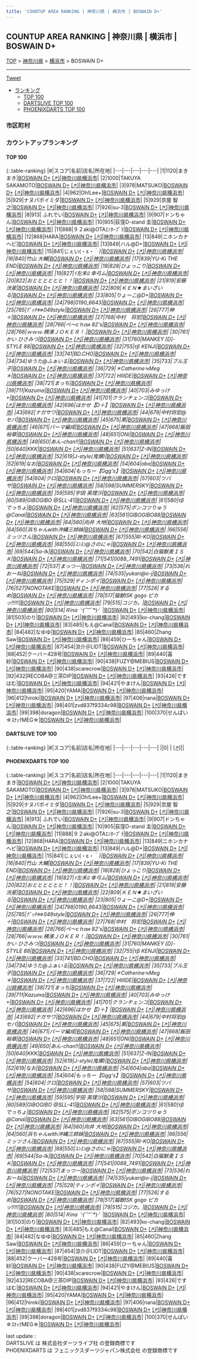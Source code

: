 ```yaml
---
title: 'COUNTUP AREA RANKING | 神奈川県 | 横浜市 | BOSWAIN D+'
---
```

## COUNTUP AREA RANKING | 神奈川県 | 横浜市 | BOSWAIN D+

[TOP](/darts/rank/) > [神奈川県](/darts/rank/神奈川県/) > [横浜市](/darts/rank/神奈川県/横浜市/) > BOSWAIN D+

___

<a href="https://twitter.com/share?ref_src=twsrc%5Etfw" data-text="COUNTUP AREA RANKING | 神奈川県横浜市BOSWAIN D+" class="twitter-share-button" data-hashtags="DARTSLIVE,PHOENIXDARTS,darts,ダーツ" data-show-count="false">Tweet</a>

* [ランキング](#カウントアップランキング)
    * [TOP 100](#top-100)
    * [DARTSLIVE TOP 100](#dartslive-top-100)
    * [PHOENIXDARTS TOP 100](#phoenixdarts-top-100)

### 市区町村

<ul>

</ul>

### カウントアップランキング

#### TOP 100



{:.table-ranking}
|#|スコア|名前|店名|所在地|
|---|---|---|---|---|
|1|1120|<span class="rank-name-pd">まきまき</span>|<a href="/darts/rank/shops/61425.html">BOSWAIN D+</a> <a href="https://vs.phoenixdarts.com/jp/shop/shopDetailInfo/s_61425?s_seq=61425">[↗]</a>|<a href="/darts/rank/神奈川県/横浜市">神奈川県横浜市</a>|
|2|1000|<span class="rank-name-pd">TAKUYA SAKAMOTO</span>|<a href="/darts/rank/shops/61425.html">BOSWAIN D+</a> <a href="https://vs.phoenixdarts.com/jp/shop/shopDetailInfo/s_61425?s_seq=61425">[↗]</a>|<a href="/darts/rank/神奈川県/横浜市">神奈川県横浜市</a>|
|3|978|<span class="rank-name-pd">MATSUKO</span>|<a href="/darts/rank/shops/61425.html">BOSWAIN D+</a> <a href="https://vs.phoenixdarts.com/jp/shop/shopDetailInfo/s_61425?s_seq=61425">[↗]</a>|<a href="/darts/rank/神奈川県/横浜市">神奈川県横浜市</a>|
|4|962|<span class="rank-name-pd">Oh!Lee+</span>|<a href="/darts/rank/shops/61425.html">BOSWAIN D+</a> <a href="https://vs.phoenixdarts.com/jp/shop/shopDetailInfo/s_61425?s_seq=61425">[↗]</a>|<a href="/darts/rank/神奈川県/横浜市">神奈川県横浜市</a>|
|5|929|<span class="rank-name-pd">ナヌパボイミダ</span>|<a href="/darts/rank/shops/61425.html">BOSWAIN D+</a> <a href="https://vs.phoenixdarts.com/jp/shop/shopDetailInfo/s_61425?s_seq=61425">[↗]</a>|<a href="/darts/rank/神奈川県/横浜市">神奈川県横浜市</a>|
|5|929|<span class="rank-name-pd"><span class="pro-icon-pd"></span>京屋  智之</span>|<a href="/darts/rank/shops/61425.html">BOSWAIN D+</a> <a href="https://vs.phoenixdarts.com/jp/shop/shopDetailInfo/s_61425?s_seq=61425">[↗]</a>|<a href="/darts/rank/神奈川県/横浜市">神奈川県横浜市</a>|
|7|926|<span class="rank-name-pd">su-3</span>|<a href="/darts/rank/shops/61425.html">BOSWAIN D+</a> <a href="https://vs.phoenixdarts.com/jp/shop/shopDetailInfo/s_61425?s_seq=61425">[↗]</a>|<a href="/darts/rank/神奈川県/横浜市">神奈川県横浜市</a>|
|8|913|<span class="rank-name-pd"> ふれでい</span>|<a href="/darts/rank/shops/61425.html">BOSWAIN D+</a> <a href="https://vs.phoenixdarts.com/jp/shop/shopDetailInfo/s_61425?s_seq=61425">[↗]</a>|<a href="/darts/rank/神奈川県/横浜市">神奈川県横浜市</a>|
|9|907|<span class="rank-name-pd">ドンちゃん</span>|<a href="/darts/rank/shops/61425.html">BOSWAIN D+</a> <a href="https://vs.phoenixdarts.com/jp/shop/shopDetailInfo/s_61425?s_seq=61425">[↗]</a>|<a href="/darts/rank/神奈川県/横浜市">神奈川県横浜市</a>|
|10|905|<span class="rank-name-pd">荻窪D-stand 圭</span>|<a href="/darts/rank/shops/61425.html">BOSWAIN D+</a> <a href="https://vs.phoenixdarts.com/jp/shop/shopDetailInfo/s_61425?s_seq=61425">[↗]</a>|<a href="/darts/rank/神奈川県/横浜市">神奈川県横浜市</a>|
|11|888|<span class="rank-name-pd">９２aki@OTAｴﾝﾀｰﾌﾟﾗ</span>|<a href="/darts/rank/shops/61425.html">BOSWAIN D+</a> <a href="https://vs.phoenixdarts.com/jp/shop/shopDetailInfo/s_61425?s_seq=61425">[↗]</a>|<a href="/darts/rank/神奈川県/横浜市">神奈川県横浜市</a>|
|12|868|<span class="rank-name-pd">HARA</span>|<a href="/darts/rank/shops/61425.html">BOSWAIN D+</a> <a href="https://vs.phoenixdarts.com/jp/shop/shopDetailInfo/s_61425?s_seq=61425">[↗]</a>|<a href="/darts/rank/神奈川県/横浜市">神奈川県横浜市</a>|
|13|849|<span class="rank-name-pd">ニホンカナヘビ</span>|<a href="/darts/rank/shops/61425.html">BOSWAIN D+</a> <a href="https://vs.phoenixdarts.com/jp/shop/shopDetailInfo/s_61425?s_seq=61425">[↗]</a>|<a href="/darts/rank/神奈川県/横浜市">神奈川県横浜市</a>|
|13|849|<span class="rank-name-pd">ハル@D+</span>|<a href="/darts/rank/shops/61425.html">BOSWAIN D+</a> <a href="https://vs.phoenixdarts.com/jp/shop/shopDetailInfo/s_61425?s_seq=61425">[↗]</a>|<a href="/darts/rank/神奈川県/横浜市">神奈川県横浜市</a>|
|15|841|<span class="rank-name-pd">じぇい(・ε・｀*)</span>|<a href="/darts/rank/shops/61425.html">BOSWAIN D+</a> <a href="https://vs.phoenixdarts.com/jp/shop/shopDetailInfo/s_61425?s_seq=61425">[↗]</a>|<a href="/darts/rank/神奈川県/横浜市">神奈川県横浜市</a>|
|16|840|<span class="rank-name-pd">竹山  大輔</span>|<a href="/darts/rank/shops/61425.html">BOSWAIN D+</a> <a href="https://vs.phoenixdarts.com/jp/shop/shopDetailInfo/s_61425?s_seq=61425">[↗]</a>|<a href="/darts/rank/神奈川県/横浜市">神奈川県横浜市</a>|
|17|839|<span class="rank-name-pd">YU-Ki THE END</span>|<a href="/darts/rank/shops/61425.html">BOSWAIN D+</a> <a href="https://vs.phoenixdarts.com/jp/shop/shopDetailInfo/s_61425?s_seq=61425">[↗]</a>|<a href="/darts/rank/神奈川県/横浜市">神奈川県横浜市</a>|
|18|828|<span class="rank-name-pd">ひょっこり</span>|<a href="/darts/rank/shops/61425.html">BOSWAIN D+</a> <a href="https://vs.phoenixdarts.com/jp/shop/shopDetailInfo/s_61425?s_seq=61425">[↗]</a>|<a href="/darts/rank/神奈川県/横浜市">神奈川県横浜市</a>|
|19|827|<span class="rank-name-pd">ｲ左禾ﾛ 幸弓ム</span>|<a href="/darts/rank/shops/61425.html">BOSWAIN D+</a> <a href="https://vs.phoenixdarts.com/jp/shop/shopDetailInfo/s_61425?s_seq=61425">[↗]</a>|<a href="/darts/rank/神奈川県/横浜市">神奈川県横浜市</a>|
|20|822|<span class="rank-name-pd">おとととととと！！</span>|<a href="/darts/rank/shops/61425.html">BOSWAIN D+</a> <a href="https://vs.phoenixdarts.com/jp/shop/shopDetailInfo/s_61425?s_seq=61425">[↗]</a>|<a href="/darts/rank/神奈川県/横浜市">神奈川県横浜市</a>|
|21|819|<span class="rank-name-pd">安藤 洸星</span>|<a href="/darts/rank/shops/61425.html">BOSWAIN D+</a> <a href="https://vs.phoenixdarts.com/jp/shop/shopDetailInfo/s_61425?s_seq=61425">[↗]</a>|<a href="/darts/rank/神奈川県/横浜市">神奈川県横浜市</a>|
|22|809|<span class="rank-name-pd">ＫＥＮ★まいざいる</span>|<a href="/darts/rank/shops/61425.html">BOSWAIN D+</a> <a href="https://vs.phoenixdarts.com/jp/shop/shopDetailInfo/s_61425?s_seq=61425">[↗]</a>|<a href="/darts/rank/神奈川県/横浜市">神奈川県横浜市</a>|
|23|805|<span class="rank-name-pd">りょーこ@D+</span>|<a href="/darts/rank/shops/61425.html">BOSWAIN D+</a> <a href="https://vs.phoenixdarts.com/jp/shop/shopDetailInfo/s_61425?s_seq=61425">[↗]</a>|<a href="/darts/rank/神奈川県/横浜市">神奈川県横浜市</a>|
|24|798|<span class="rank-name-pd">0190_6643</span>|<a href="/darts/rank/shops/61425.html">BOSWAIN D+</a> <a href="https://vs.phoenixdarts.com/jp/shop/shopDetailInfo/s_61425?s_seq=61425">[↗]</a>|<a href="/darts/rank/神奈川県/横浜市">神奈川県横浜市</a>|
|25|785|<span class="rank-name-pd">ｸﾞｯﾁ⇔049style</span>|<a href="/darts/rank/shops/61425.html">BOSWAIN D+</a> <a href="https://vs.phoenixdarts.com/jp/shop/shopDetailInfo/s_61425?s_seq=61425">[↗]</a>|<a href="/darts/rank/神奈川県/横浜市">神奈川県横浜市</a>|
|26|777|<span class="rank-name-pd">伸＋</span>|<a href="/darts/rank/shops/61425.html">BOSWAIN D+</a> <a href="https://vs.phoenixdarts.com/jp/shop/shopDetailInfo/s_61425?s_seq=61425">[↗]</a>|<a href="/darts/rank/神奈川県/横浜市">神奈川県横浜市</a>|
|27|768|<span class="rank-name-pd">中村　将宏</span>|<a href="/darts/rank/shops/61425.html">BOSWAIN D+</a> <a href="https://vs.phoenixdarts.com/jp/shop/shopDetailInfo/s_61425?s_seq=61425">[↗]</a>|<a href="/darts/rank/神奈川県/横浜市">神奈川県横浜市</a>|
|28|766|<span class="rank-name-pd">ぺ～сｈαи 82&#x27;s</span>|<a href="/darts/rank/shops/61425.html">BOSWAIN D+</a> <a href="https://vs.phoenixdarts.com/jp/shop/shopDetailInfo/s_61425?s_seq=61425">[↗]</a>|<a href="/darts/rank/神奈川県/横浜市">神奈川県横浜市</a>|
|28|766|<span class="rank-name-pd">ｗｗｗ.横濱ＪＯＫＥＲ！.</span>|<a href="/darts/rank/shops/61425.html">BOSWAIN D+</a> <a href="https://vs.phoenixdarts.com/jp/shop/shopDetailInfo/s_61425?s_seq=61425">[↗]</a>|<a href="/darts/rank/神奈川県/横浜市">神奈川県横浜市</a>|
|30|761|<span class="rank-name-pd">かい ひさみつ</span>|<a href="/darts/rank/shops/61425.html">BOSWAIN D+</a> <a href="https://vs.phoenixdarts.com/jp/shop/shopDetailInfo/s_61425?s_seq=61425">[↗]</a>|<a href="/darts/rank/神奈川県/横浜市">神奈川県横浜市</a>|
|31|760|<span class="rank-name-pd">MANKEY [D]-STYLE 88</span>|<a href="/darts/rank/shops/61425.html">BOSWAIN D+</a> <a href="https://vs.phoenixdarts.com/jp/shop/shopDetailInfo/s_61425?s_seq=61425">[↗]</a>|<a href="/darts/rank/神奈川県/横浜市">神奈川県横浜市</a>|
|32|755|<span class="rank-name-pd">τβ KENJI</span>|<a href="/darts/rank/shops/61425.html">BOSWAIN D+</a> <a href="https://vs.phoenixdarts.com/jp/shop/shopDetailInfo/s_61425?s_seq=61425">[↗]</a>|<a href="/darts/rank/神奈川県/横浜市">神奈川県横浜市</a>|
|33|741|<span class="rank-name-pd">BD.CHO</span>|<a href="/darts/rank/shops/61425.html">BOSWAIN D+</a> <a href="https://vs.phoenixdarts.com/jp/shop/shopDetailInfo/s_61425?s_seq=61425">[↗]</a>|<a href="/darts/rank/神奈川県/横浜市">神奈川県横浜市</a>|
|34|734|<span class="rank-name-pd">ゆうた@ふぁいる</span>|<a href="/darts/rank/shops/61425.html">BOSWAIN D+</a> <a href="https://vs.phoenixdarts.com/jp/shop/shopDetailInfo/s_61425?s_seq=61425">[↗]</a>|<a href="/darts/rank/神奈川県/横浜市">神奈川県横浜市</a>|
|35|733|<span class="rank-name-pd">ブル王子</span>|<a href="/darts/rank/shops/61425.html">BOSWAIN D+</a> <a href="https://vs.phoenixdarts.com/jp/shop/shopDetailInfo/s_61425?s_seq=61425">[↗]</a>|<a href="/darts/rank/神奈川県/横浜市">神奈川県横浜市</a>|
|36|729|<span class="rank-name-pd">＊Catherine≒Meg＊</span>|<a href="/darts/rank/shops/61425.html">BOSWAIN D+</a> <a href="https://vs.phoenixdarts.com/jp/shop/shopDetailInfo/s_61425?s_seq=61425">[↗]</a>|<a href="/darts/rank/神奈川県/横浜市">神奈川県横浜市</a>|
|37|722|<span class="rank-name-pd"> HIIIDE</span>|<a href="/darts/rank/shops/61425.html">BOSWAIN D+</a> <a href="https://vs.phoenixdarts.com/jp/shop/shopDetailInfo/s_61425?s_seq=61425">[↗]</a>|<a href="/darts/rank/神奈川県/横浜市">神奈川県横浜市</a>|
|38|721|<span class="rank-name-pd">まっち</span>|<a href="/darts/rank/shops/61425.html">BOSWAIN D+</a> <a href="https://vs.phoenixdarts.com/jp/shop/shopDetailInfo/s_61425?s_seq=61425">[↗]</a>|<a href="/darts/rank/神奈川県/横浜市">神奈川県横浜市</a>|
|39|711|<span class="rank-name-pd">Kazuma</span>|<a href="/darts/rank/shops/61425.html">BOSWAIN D+</a> <a href="https://vs.phoenixdarts.com/jp/shop/shopDetailInfo/s_61425?s_seq=61425">[↗]</a>|<a href="/darts/rank/神奈川県/横浜市">神奈川県横浜市</a>|
|40|703|<span class="rank-name-pd">みゆっけ+</span>|<a href="/darts/rank/shops/61425.html">BOSWAIN D+</a> <a href="https://vs.phoenixdarts.com/jp/shop/shopDetailInfo/s_61425?s_seq=61425">[↗]</a>|<a href="/darts/rank/神奈川県/横浜市">神奈川県横浜市</a>|
|41|701|<span class="rank-name-pd">クランチェンコ</span>|<a href="/darts/rank/shops/61425.html">BOSWAIN D+</a> <a href="https://vs.phoenixdarts.com/jp/shop/shopDetailInfo/s_61425?s_seq=61425">[↗]</a>|<a href="/darts/rank/神奈川県/横浜市">神奈川県横浜市</a>|
|42|696|<span class="rank-name-pd">はかせ【D＋】</span>|<a href="/darts/rank/shops/61425.html">BOSWAIN D+</a> <a href="https://vs.phoenixdarts.com/jp/shop/shopDetailInfo/s_61425?s_seq=61425">[↗]</a>|<a href="/darts/rank/神奈川県/横浜市">神奈川県横浜市</a>|
|43|692|<span class="rank-name-pd">ナガサワ</span>|<a href="/darts/rank/shops/61425.html">BOSWAIN D+</a> <a href="https://vs.phoenixdarts.com/jp/shop/shopDetailInfo/s_61425?s_seq=61425">[↗]</a>|<a href="/darts/rank/神奈川県/横浜市">神奈川県横浜市</a>|
|44|679|<span class="rank-name-pd">中村将宏@セパ</span>|<a href="/darts/rank/shops/61425.html">BOSWAIN D+</a> <a href="https://vs.phoenixdarts.com/jp/shop/shopDetailInfo/s_61425?s_seq=61425">[↗]</a>|<a href="/darts/rank/神奈川県/横浜市">神奈川県横浜市</a>|
|45|675|<span class="rank-name-pd">黒</span>|<a href="/darts/rank/shops/61425.html">BOSWAIN D+</a> <a href="https://vs.phoenixdarts.com/jp/shop/shopDetailInfo/s_61425?s_seq=61425">[↗]</a>|<a href="/darts/rank/神奈川県/横浜市">神奈川県横浜市</a>|
|46|671|<span class="rank-name-pd">パーマ編成</span>|<a href="/darts/rank/shops/61425.html">BOSWAIN D+</a> <a href="https://vs.phoenixdarts.com/jp/shop/shopDetailInfo/s_61425?s_seq=61425">[↗]</a>|<a href="/darts/rank/神奈川県/横浜市">神奈川県横浜市</a>|
|47|668|<span class="rank-name-pd"><span class="pro-icon-pd"></span>飯田 裕章</span>|<a href="/darts/rank/shops/61425.html">BOSWAIN D+</a> <a href="https://vs.phoenixdarts.com/jp/shop/shopDetailInfo/s_61425?s_seq=61425">[↗]</a>|<a href="/darts/rank/神奈川県/横浜市">神奈川県横浜市</a>|
|48|651|<span class="rank-name-pd">ONI</span>|<a href="/darts/rank/shops/61425.html">BOSWAIN D+</a> <a href="https://vs.phoenixdarts.com/jp/shop/shopDetailInfo/s_61425?s_seq=61425">[↗]</a>|<a href="/darts/rank/神奈川県/横浜市">神奈川県横浜市</a>|
|49|650|<span class="rank-name-pd">あん-chan!!</span>|<a href="/darts/rank/shops/61425.html">BOSWAIN D+</a> <a href="https://vs.phoenixdarts.com/jp/shop/shopDetailInfo/s_61425?s_seq=61425">[↗]</a>|<a href="/darts/rank/神奈川県/横浜市">神奈川県横浜市</a>|
|50|640|<span class="rank-name-pd">KKK</span>|<a href="/darts/rank/shops/61425.html">BOSWAIN D+</a> <a href="https://vs.phoenixdarts.com/jp/shop/shopDetailInfo/s_61425?s_seq=61425">[↗]</a>|<a href="/darts/rank/神奈川県/横浜市">神奈川県横浜市</a>|
|51|637|<span class="rank-name-pd">Z-IN</span>|<a href="/darts/rank/shops/61425.html">BOSWAIN D+</a> <a href="https://vs.phoenixdarts.com/jp/shop/shopDetailInfo/s_61425?s_seq=61425">[↗]</a>|<a href="/darts/rank/神奈川県/横浜市">神奈川県横浜市</a>|
|52|619|<span class="rank-name-pd">J-style(鬼爆)</span>|<a href="/darts/rank/shops/61425.html">BOSWAIN D+</a> <a href="https://vs.phoenixdarts.com/jp/shop/shopDetailInfo/s_61425?s_seq=61425">[↗]</a>|<a href="/darts/rank/神奈川県/横浜市">神奈川県横浜市</a>|
|52|619|<span class="rank-name-pd">なお</span>|<a href="/darts/rank/shops/61425.html">BOSWAIN D+</a> <a href="https://vs.phoenixdarts.com/jp/shop/shopDetailInfo/s_61425?s_seq=61425">[↗]</a>|<a href="/darts/rank/神奈川県/横浜市">神奈川県横浜市</a>|
|54|604|<span class="rank-name-pd">oba</span>|<a href="/darts/rank/shops/61425.html">BOSWAIN D+</a> <a href="https://vs.phoenixdarts.com/jp/shop/shopDetailInfo/s_61425?s_seq=61425">[↗]</a>|<a href="/darts/rank/神奈川県/横浜市">神奈川県横浜市</a>|
|54|604|<span class="rank-name-pd">もっちー【Ggg&#x27;s】</span>|<a href="/darts/rank/shops/61425.html">BOSWAIN D+</a> <a href="https://vs.phoenixdarts.com/jp/shop/shopDetailInfo/s_61425?s_seq=61425">[↗]</a>|<a href="/darts/rank/神奈川県/横浜市">神奈川県横浜市</a>|
|54|604|<span class="rank-name-pd">クロ</span>|<a href="/darts/rank/shops/61425.html">BOSWAIN D+</a> <a href="https://vs.phoenixdarts.com/jp/shop/shopDetailInfo/s_61425?s_seq=61425">[↗]</a>|<a href="/darts/rank/神奈川県/横浜市">神奈川県横浜市</a>|
|57|603|<span class="rank-name-pd">ツバサ</span>|<a href="/darts/rank/shops/61425.html">BOSWAIN D+</a> <a href="https://vs.phoenixdarts.com/jp/shop/shopDetailInfo/s_61425?s_seq=61425">[↗]</a>|<a href="/darts/rank/神奈川県/横浜市">神奈川県横浜市</a>|
|58|598|<span class="rank-name-pd">SUMMERSKY</span>|<a href="/darts/rank/shops/61425.html">BOSWAIN D+</a> <a href="https://vs.phoenixdarts.com/jp/shop/shopDetailInfo/s_61425?s_seq=61425">[↗]</a>|<a href="/darts/rank/神奈川県/横浜市">神奈川県横浜市</a>|
|59|595|<span class="rank-name-pd"><span class="pro-icon-pd"></span>宇田 英理沙</span>|<a href="/darts/rank/shops/61425.html">BOSWAIN D+</a> <a href="https://vs.phoenixdarts.com/jp/shop/shopDetailInfo/s_61425?s_seq=61425">[↗]</a>|<a href="/darts/rank/神奈川県/横浜市">神奈川県横浜市</a>|
|60|589|<span class="rank-name-pd">GIBOGIBO @SLL-41</span>|<a href="/darts/rank/shops/61425.html">BOSWAIN D+</a> <a href="https://vs.phoenixdarts.com/jp/shop/shopDetailInfo/s_61425?s_seq=61425">[↗]</a>|<a href="/darts/rank/神奈川県/横浜市">神奈川県横浜市</a>|
|61|580|<span class="rank-name-pd">τβ  でっちょ</span>|<a href="/darts/rank/shops/61425.html">BOSWAIN D+</a> <a href="https://vs.phoenixdarts.com/jp/shop/shopDetailInfo/s_61425?s_seq=61425">[↗]</a>|<a href="/darts/rank/神奈川県/横浜市">神奈川県横浜市</a>|
|62|575|<span class="rank-name-pd">ポンコツりゅう@Canal</span>|<a href="/darts/rank/shops/61425.html">BOSWAIN D+</a> <a href="https://vs.phoenixdarts.com/jp/shop/shopDetailInfo/s_61425?s_seq=61425">[↗]</a>|<a href="/darts/rank/神奈川県/横浜市">神奈川県横浜市</a>|
|63|561|<span class="rank-name-pd">GIBOGIBO88</span>|<a href="/darts/rank/shops/61425.html">BOSWAIN D+</a> <a href="https://vs.phoenixdarts.com/jp/shop/shopDetailInfo/s_61425?s_seq=61425">[↗]</a>|<a href="/darts/rank/神奈川県/横浜市">神奈川県横浜市</a>|
|64|560|<span class="rank-name-pd">向井 大地</span>|<a href="/darts/rank/shops/61425.html">BOSWAIN D+</a> <a href="https://vs.phoenixdarts.com/jp/shop/shopDetailInfo/s_61425?s_seq=61425">[↗]</a>|<a href="/darts/rank/神奈川県/横浜市">神奈川県横浜市</a>|
|64|560|<span class="rank-name-pd">浜ちゃんwith沖縄三姉妹</span>|<a href="/darts/rank/shops/61425.html">BOSWAIN D+</a> <a href="https://vs.phoenixdarts.com/jp/shop/shopDetailInfo/s_61425?s_seq=61425">[↗]</a>|<a href="/darts/rank/神奈川県/横浜市">神奈川県横浜市</a>|
|66|556|<span class="rank-name-pd">ミッツさん</span>|<a href="/darts/rank/shops/61425.html">BOSWAIN D+</a> <a href="https://vs.phoenixdarts.com/jp/shop/shopDetailInfo/s_61425?s_seq=61425">[↗]</a>|<a href="/darts/rank/神奈川県/横浜市">神奈川県横浜市</a>|
|67|555|<span class="rank-name-pd">RI-KO</span>|<a href="/darts/rank/shops/61425.html">BOSWAIN D+</a> <a href="https://vs.phoenixdarts.com/jp/shop/shopDetailInfo/s_61425?s_seq=61425">[↗]</a>|<a href="/darts/rank/神奈川県/横浜市">神奈川県横浜市</a>|
|68|550|<span class="rank-name-pd">ｽﾝｽﾝ@さのにゃ</span>|<a href="/darts/rank/shops/61425.html">BOSWAIN D+</a> <a href="https://vs.phoenixdarts.com/jp/shop/shopDetailInfo/s_61425?s_seq=61425">[↗]</a>|<a href="/darts/rank/神奈川県/横浜市">神奈川県横浜市</a>|
|69|544|<span class="rank-name-pd">Sa-Ik</span>|<a href="/darts/rank/shops/61425.html">BOSWAIN D+</a> <a href="https://vs.phoenixdarts.com/jp/shop/shopDetailInfo/s_61425?s_seq=61425">[↗]</a>|<a href="/darts/rank/神奈川県/横浜市">神奈川県横浜市</a>|
|70|542|<span class="rank-name-pd">白猫獣麦ＩＳＫ</span>|<a href="/darts/rank/shops/61425.html">BOSWAIN D+</a> <a href="https://vs.phoenixdarts.com/jp/shop/shopDetailInfo/s_61425?s_seq=61425">[↗]</a>|<a href="/darts/rank/神奈川県/横浜市">神奈川県横浜市</a>|
|71|541|<span class="rank-name-pd">0088_7491</span>|<a href="/darts/rank/shops/61425.html">BOSWAIN D+</a> <a href="https://vs.phoenixdarts.com/jp/shop/shopDetailInfo/s_61425?s_seq=61425">[↗]</a>|<a href="/darts/rank/神奈川県/横浜市">神奈川県横浜市</a>|
|72|537|<span class="rank-name-pd">まっつー</span>|<a href="/darts/rank/shops/61425.html">BOSWAIN D+</a> <a href="https://vs.phoenixdarts.com/jp/shop/shopDetailInfo/s_61425?s_seq=61425">[↗]</a>|<a href="/darts/rank/神奈川県/横浜市">神奈川県横浜市</a>|
|73|536|<span class="rank-name-pd">れおーね</span>|<a href="/darts/rank/shops/61425.html">BOSWAIN D+</a> <a href="https://vs.phoenixdarts.com/jp/shop/shopDetailInfo/s_61425?s_seq=61425">[↗]</a>|<a href="/darts/rank/神奈川県/横浜市">神奈川県横浜市</a>|
|74|535|<span class="rank-name-pd">yukari@o-j</span>|<a href="/darts/rank/shops/61425.html">BOSWAIN D+</a> <a href="https://vs.phoenixdarts.com/jp/shop/shopDetailInfo/s_61425?s_seq=61425">[↗]</a>|<a href="/darts/rank/神奈川県/横浜市">神奈川県横浜市</a>|
|75|529|<span class="rank-name-pd">ティンポイ</span>|<a href="/darts/rank/shops/61425.html">BOSWAIN D+</a> <a href="https://vs.phoenixdarts.com/jp/shop/shopDetailInfo/s_61425?s_seq=61425">[↗]</a>|<a href="/darts/rank/神奈川県/横浜市">神奈川県横浜市</a>|
|76|527|<span class="rank-name-pd">NONOTAKE</span>|<a href="/darts/rank/shops/61425.html">BOSWAIN D+</a> <a href="https://vs.phoenixdarts.com/jp/shop/shopDetailInfo/s_61425?s_seq=61425">[↗]</a>|<a href="/darts/rank/神奈川県/横浜市">神奈川県横浜市</a>|
|77|526|<span class="rank-name-pd">するめ</span>|<a href="/darts/rank/shops/61425.html">BOSWAIN D+</a> <a href="https://vs.phoenixdarts.com/jp/shop/shopDetailInfo/s_61425?s_seq=61425">[↗]</a>|<a href="/darts/rank/神奈川県/横浜市">神奈川県横浜市</a>|
|78|517|<span class="rank-name-pd">猫獣ISK gogo ピカッ!!!!!</span>|<a href="/darts/rank/shops/61425.html">BOSWAIN D+</a> <a href="https://vs.phoenixdarts.com/jp/shop/shopDetailInfo/s_61425?s_seq=61425">[↗]</a>|<a href="/darts/rank/神奈川県/横浜市">神奈川県横浜市</a>|
|79|515|<span class="rank-name-pd">コジカ。</span>|<a href="/darts/rank/shops/61425.html">BOSWAIN D+</a> <a href="https://vs.phoenixdarts.com/jp/shop/shopDetailInfo/s_61425?s_seq=61425">[↗]</a>|<a href="/darts/rank/神奈川県/横浜市">神奈川県横浜市</a>|
|80|514|<span class="rank-name-pd">Ｒina╰(*´︶`*)╯</span>|<a href="/darts/rank/shops/61425.html">BOSWAIN D+</a> <a href="https://vs.phoenixdarts.com/jp/shop/shopDetailInfo/s_61425?s_seq=61425">[↗]</a>|<a href="/darts/rank/神奈川県/横浜市">神奈川県横浜市</a>|
|81|503|<span class="rank-name-pd">のり</span>|<a href="/darts/rank/shops/61425.html">BOSWAIN D+</a> <a href="https://vs.phoenixdarts.com/jp/shop/shopDetailInfo/s_61425?s_seq=61425">[↗]</a>|<a href="/darts/rank/神奈川県/横浜市">神奈川県横浜市</a>|
|82|493|<span class="rank-name-pd">ko-chang</span>|<a href="/darts/rank/shops/61425.html">BOSWAIN D+</a> <a href="https://vs.phoenixdarts.com/jp/shop/shopDetailInfo/s_61425?s_seq=61425">[↗]</a>|<a href="/darts/rank/神奈川県/横浜市">神奈川県横浜市</a>|
|83|485|<span class="rank-name-pd">もえ@Canal</span>|<a href="/darts/rank/shops/61425.html">BOSWAIN D+</a> <a href="https://vs.phoenixdarts.com/jp/shop/shopDetailInfo/s_61425?s_seq=61425">[↗]</a>|<a href="/darts/rank/神奈川県/横浜市">神奈川県横浜市</a>|
|84|482|<span class="rank-name-pd">なゆゆ</span>|<a href="/darts/rank/shops/61425.html">BOSWAIN D+</a> <a href="https://vs.phoenixdarts.com/jp/shop/shopDetailInfo/s_61425?s_seq=61425">[↗]</a>|<a href="/darts/rank/神奈川県/横浜市">神奈川県横浜市</a>|
|85|460|<span class="rank-name-pd">Zhang Saw</span>|<a href="/darts/rank/shops/61425.html">BOSWAIN D+</a> <a href="https://vs.phoenixdarts.com/jp/shop/shopDetailInfo/s_61425?s_seq=61425">[↗]</a>|<a href="/darts/rank/神奈川県/横浜市">神奈川県横浜市</a>|
|86|459|<span class="rank-name-pd">ひーちゃん</span>|<a href="/darts/rank/shops/61425.html">BOSWAIN D+</a> <a href="https://vs.phoenixdarts.com/jp/shop/shopDetailInfo/s_61425?s_seq=61425">[↗]</a>|<a href="/darts/rank/神奈川県/横浜市">神奈川県横浜市</a>|
|87|454|<span class="rank-name-pd">涼介＠LIDT</span>|<a href="/darts/rank/shops/61425.html">BOSWAIN D+</a> <a href="https://vs.phoenixdarts.com/jp/shop/shopDetailInfo/s_61425?s_seq=61425">[↗]</a>|<a href="/darts/rank/神奈川県/横浜市">神奈川県横浜市</a>|
|88|452|<span class="rank-name-pd">クーバー428号</span>|<a href="/darts/rank/shops/61425.html">BOSWAIN D+</a> <a href="https://vs.phoenixdarts.com/jp/shop/shopDetailInfo/s_61425?s_seq=61425">[↗]</a>|<a href="/darts/rank/神奈川県/横浜市">神奈川県横浜市</a>|
|89|440|<span class="rank-name-pd">喜紗</span>|<a href="/darts/rank/shops/61425.html">BOSWAIN D+</a> <a href="https://vs.phoenixdarts.com/jp/shop/shopDetailInfo/s_61425?s_seq=61425">[↗]</a>|<a href="/darts/rank/神奈川県/横浜市">神奈川県横浜市</a>|
|90|438|<span class="rank-name-pd">FUZY@MEBIUS</span>|<a href="/darts/rank/shops/61425.html">BOSWAIN D+</a> <a href="https://vs.phoenixdarts.com/jp/shop/shopDetailInfo/s_61425?s_seq=61425">[↗]</a>|<a href="/darts/rank/神奈川県/横浜市">神奈川県横浜市</a>|
|90|438|<span class="rank-name-pd">scarecrow</span>|<a href="/darts/rank/shops/61425.html">BOSWAIN D+</a> <a href="https://vs.phoenixdarts.com/jp/shop/shopDetailInfo/s_61425?s_seq=61425">[↗]</a>|<a href="/darts/rank/神奈川県/横浜市">神奈川県横浜市</a>|
|92|432|<span class="rank-name-pd">RECOBA@三茶DIP</span>|<a href="/darts/rank/shops/61425.html">BOSWAIN D+</a> <a href="https://vs.phoenixdarts.com/jp/shop/shopDetailInfo/s_61425?s_seq=61425">[↗]</a>|<a href="/darts/rank/神奈川県/横浜市">神奈川県横浜市</a>|
|93|426|<span class="rank-name-pd">ですはむ</span>|<a href="/darts/rank/shops/61425.html">BOSWAIN D+</a> <a href="https://vs.phoenixdarts.com/jp/shop/shopDetailInfo/s_61425?s_seq=61425">[↗]</a>|<a href="/darts/rank/神奈川県/横浜市">神奈川県横浜市</a>|
|94|421|<span class="rank-name-pd">やまけん</span>|<a href="/darts/rank/shops/61425.html">BOSWAIN D+</a> <a href="https://vs.phoenixdarts.com/jp/shop/shopDetailInfo/s_61425?s_seq=61425">[↗]</a>|<a href="/darts/rank/神奈川県/横浜市">神奈川県横浜市</a>|
|95|420|<span class="rank-name-pd">YAMA</span>|<a href="/darts/rank/shops/61425.html">BOSWAIN D+</a> <a href="https://vs.phoenixdarts.com/jp/shop/shopDetailInfo/s_61425?s_seq=61425">[↗]</a>|<a href="/darts/rank/神奈川県/横浜市">神奈川県横浜市</a>|
|96|412|<span class="rank-name-pd">hiroki</span>|<a href="/darts/rank/shops/61425.html">BOSWAIN D+</a> <a href="https://vs.phoenixdarts.com/jp/shop/shopDetailInfo/s_61425?s_seq=61425">[↗]</a>|<a href="/darts/rank/神奈川県/横浜市">神奈川県横浜市</a>|
|97|406|<span class="rank-name-pd">nana</span>|<a href="/darts/rank/shops/61425.html">BOSWAIN D+</a> <a href="https://vs.phoenixdarts.com/jp/shop/shopDetailInfo/s_61425?s_seq=61425">[↗]</a>|<a href="/darts/rank/神奈川県/横浜市">神奈川県横浜市</a>|
|98|401|<span class="rank-name-pd">zvd837f9334c98</span>|<a href="/darts/rank/shops/61425.html">BOSWAIN D+</a> <a href="https://vs.phoenixdarts.com/jp/shop/shopDetailInfo/s_61425?s_seq=61425">[↗]</a>|<a href="/darts/rank/神奈川県/横浜市">神奈川県横浜市</a>|
|99|398|<span class="rank-name-pd">doragon</span>|<a href="/darts/rank/shops/61425.html">BOSWAIN D+</a> <a href="https://vs.phoenixdarts.com/jp/shop/shopDetailInfo/s_61425?s_seq=61425">[↗]</a>|<a href="/darts/rank/神奈川県/横浜市">神奈川県横浜市</a>|
|100|370|<span class="rank-name-pd">せんぱい☆ｽﾅｯｸMEG☆</span>|<a href="/darts/rank/shops/61425.html">BOSWAIN D+</a> <a href="https://vs.phoenixdarts.com/jp/shop/shopDetailInfo/s_61425?s_seq=61425">[↗]</a>|<a href="/darts/rank/神奈川県/横浜市">神奈川県横浜市</a>|


#### DARTSLIVE TOP 100



{:.table-ranking}
|#|スコア|名前|店名|所在地|
|---|---|---|---|---|
||0|<span class="rank-name-dl"> </span>|<a href="/darts/rank/shops/.html"></a> <a href="">[↗]</a>|<a href="/darts/rank//"></a>|


#### PHOENIXDARTS TOP 100



{:.table-ranking}
|#|スコア|名前|店名|所在地|
|---|---|---|---|---|
|1|1120|<span class="rank-name-pd">まきまき</span>|<a href="/darts/rank/shops/61425.html">BOSWAIN D+</a> <a href="https://vs.phoenixdarts.com/jp/shop/shopDetailInfo/s_61425?s_seq=61425">[↗]</a>|<a href="/darts/rank/神奈川県/横浜市">神奈川県横浜市</a>|
|2|1000|<span class="rank-name-pd">TAKUYA SAKAMOTO</span>|<a href="/darts/rank/shops/61425.html">BOSWAIN D+</a> <a href="https://vs.phoenixdarts.com/jp/shop/shopDetailInfo/s_61425?s_seq=61425">[↗]</a>|<a href="/darts/rank/神奈川県/横浜市">神奈川県横浜市</a>|
|3|978|<span class="rank-name-pd">MATSUKO</span>|<a href="/darts/rank/shops/61425.html">BOSWAIN D+</a> <a href="https://vs.phoenixdarts.com/jp/shop/shopDetailInfo/s_61425?s_seq=61425">[↗]</a>|<a href="/darts/rank/神奈川県/横浜市">神奈川県横浜市</a>|
|4|962|<span class="rank-name-pd">Oh!Lee+</span>|<a href="/darts/rank/shops/61425.html">BOSWAIN D+</a> <a href="https://vs.phoenixdarts.com/jp/shop/shopDetailInfo/s_61425?s_seq=61425">[↗]</a>|<a href="/darts/rank/神奈川県/横浜市">神奈川県横浜市</a>|
|5|929|<span class="rank-name-pd">ナヌパボイミダ</span>|<a href="/darts/rank/shops/61425.html">BOSWAIN D+</a> <a href="https://vs.phoenixdarts.com/jp/shop/shopDetailInfo/s_61425?s_seq=61425">[↗]</a>|<a href="/darts/rank/神奈川県/横浜市">神奈川県横浜市</a>|
|5|929|<span class="rank-name-pd"><span class="pro-icon-pd"></span>京屋  智之</span>|<a href="/darts/rank/shops/61425.html">BOSWAIN D+</a> <a href="https://vs.phoenixdarts.com/jp/shop/shopDetailInfo/s_61425?s_seq=61425">[↗]</a>|<a href="/darts/rank/神奈川県/横浜市">神奈川県横浜市</a>|
|7|926|<span class="rank-name-pd">su-3</span>|<a href="/darts/rank/shops/61425.html">BOSWAIN D+</a> <a href="https://vs.phoenixdarts.com/jp/shop/shopDetailInfo/s_61425?s_seq=61425">[↗]</a>|<a href="/darts/rank/神奈川県/横浜市">神奈川県横浜市</a>|
|8|913|<span class="rank-name-pd"> ふれでい</span>|<a href="/darts/rank/shops/61425.html">BOSWAIN D+</a> <a href="https://vs.phoenixdarts.com/jp/shop/shopDetailInfo/s_61425?s_seq=61425">[↗]</a>|<a href="/darts/rank/神奈川県/横浜市">神奈川県横浜市</a>|
|9|907|<span class="rank-name-pd">ドンちゃん</span>|<a href="/darts/rank/shops/61425.html">BOSWAIN D+</a> <a href="https://vs.phoenixdarts.com/jp/shop/shopDetailInfo/s_61425?s_seq=61425">[↗]</a>|<a href="/darts/rank/神奈川県/横浜市">神奈川県横浜市</a>|
|10|905|<span class="rank-name-pd">荻窪D-stand 圭</span>|<a href="/darts/rank/shops/61425.html">BOSWAIN D+</a> <a href="https://vs.phoenixdarts.com/jp/shop/shopDetailInfo/s_61425?s_seq=61425">[↗]</a>|<a href="/darts/rank/神奈川県/横浜市">神奈川県横浜市</a>|
|11|888|<span class="rank-name-pd">９２aki@OTAｴﾝﾀｰﾌﾟﾗ</span>|<a href="/darts/rank/shops/61425.html">BOSWAIN D+</a> <a href="https://vs.phoenixdarts.com/jp/shop/shopDetailInfo/s_61425?s_seq=61425">[↗]</a>|<a href="/darts/rank/神奈川県/横浜市">神奈川県横浜市</a>|
|12|868|<span class="rank-name-pd">HARA</span>|<a href="/darts/rank/shops/61425.html">BOSWAIN D+</a> <a href="https://vs.phoenixdarts.com/jp/shop/shopDetailInfo/s_61425?s_seq=61425">[↗]</a>|<a href="/darts/rank/神奈川県/横浜市">神奈川県横浜市</a>|
|13|849|<span class="rank-name-pd">ニホンカナヘビ</span>|<a href="/darts/rank/shops/61425.html">BOSWAIN D+</a> <a href="https://vs.phoenixdarts.com/jp/shop/shopDetailInfo/s_61425?s_seq=61425">[↗]</a>|<a href="/darts/rank/神奈川県/横浜市">神奈川県横浜市</a>|
|13|849|<span class="rank-name-pd">ハル@D+</span>|<a href="/darts/rank/shops/61425.html">BOSWAIN D+</a> <a href="https://vs.phoenixdarts.com/jp/shop/shopDetailInfo/s_61425?s_seq=61425">[↗]</a>|<a href="/darts/rank/神奈川県/横浜市">神奈川県横浜市</a>|
|15|841|<span class="rank-name-pd">じぇい(・ε・｀*)</span>|<a href="/darts/rank/shops/61425.html">BOSWAIN D+</a> <a href="https://vs.phoenixdarts.com/jp/shop/shopDetailInfo/s_61425?s_seq=61425">[↗]</a>|<a href="/darts/rank/神奈川県/横浜市">神奈川県横浜市</a>|
|16|840|<span class="rank-name-pd">竹山  大輔</span>|<a href="/darts/rank/shops/61425.html">BOSWAIN D+</a> <a href="https://vs.phoenixdarts.com/jp/shop/shopDetailInfo/s_61425?s_seq=61425">[↗]</a>|<a href="/darts/rank/神奈川県/横浜市">神奈川県横浜市</a>|
|17|839|<span class="rank-name-pd">YU-Ki THE END</span>|<a href="/darts/rank/shops/61425.html">BOSWAIN D+</a> <a href="https://vs.phoenixdarts.com/jp/shop/shopDetailInfo/s_61425?s_seq=61425">[↗]</a>|<a href="/darts/rank/神奈川県/横浜市">神奈川県横浜市</a>|
|18|828|<span class="rank-name-pd">ひょっこり</span>|<a href="/darts/rank/shops/61425.html">BOSWAIN D+</a> <a href="https://vs.phoenixdarts.com/jp/shop/shopDetailInfo/s_61425?s_seq=61425">[↗]</a>|<a href="/darts/rank/神奈川県/横浜市">神奈川県横浜市</a>|
|19|827|<span class="rank-name-pd">ｲ左禾ﾛ 幸弓ム</span>|<a href="/darts/rank/shops/61425.html">BOSWAIN D+</a> <a href="https://vs.phoenixdarts.com/jp/shop/shopDetailInfo/s_61425?s_seq=61425">[↗]</a>|<a href="/darts/rank/神奈川県/横浜市">神奈川県横浜市</a>|
|20|822|<span class="rank-name-pd">おとととととと！！</span>|<a href="/darts/rank/shops/61425.html">BOSWAIN D+</a> <a href="https://vs.phoenixdarts.com/jp/shop/shopDetailInfo/s_61425?s_seq=61425">[↗]</a>|<a href="/darts/rank/神奈川県/横浜市">神奈川県横浜市</a>|
|21|819|<span class="rank-name-pd">安藤 洸星</span>|<a href="/darts/rank/shops/61425.html">BOSWAIN D+</a> <a href="https://vs.phoenixdarts.com/jp/shop/shopDetailInfo/s_61425?s_seq=61425">[↗]</a>|<a href="/darts/rank/神奈川県/横浜市">神奈川県横浜市</a>|
|22|809|<span class="rank-name-pd">ＫＥＮ★まいざいる</span>|<a href="/darts/rank/shops/61425.html">BOSWAIN D+</a> <a href="https://vs.phoenixdarts.com/jp/shop/shopDetailInfo/s_61425?s_seq=61425">[↗]</a>|<a href="/darts/rank/神奈川県/横浜市">神奈川県横浜市</a>|
|23|805|<span class="rank-name-pd">りょーこ@D+</span>|<a href="/darts/rank/shops/61425.html">BOSWAIN D+</a> <a href="https://vs.phoenixdarts.com/jp/shop/shopDetailInfo/s_61425?s_seq=61425">[↗]</a>|<a href="/darts/rank/神奈川県/横浜市">神奈川県横浜市</a>|
|24|798|<span class="rank-name-pd">0190_6643</span>|<a href="/darts/rank/shops/61425.html">BOSWAIN D+</a> <a href="https://vs.phoenixdarts.com/jp/shop/shopDetailInfo/s_61425?s_seq=61425">[↗]</a>|<a href="/darts/rank/神奈川県/横浜市">神奈川県横浜市</a>|
|25|785|<span class="rank-name-pd">ｸﾞｯﾁ⇔049style</span>|<a href="/darts/rank/shops/61425.html">BOSWAIN D+</a> <a href="https://vs.phoenixdarts.com/jp/shop/shopDetailInfo/s_61425?s_seq=61425">[↗]</a>|<a href="/darts/rank/神奈川県/横浜市">神奈川県横浜市</a>|
|26|777|<span class="rank-name-pd">伸＋</span>|<a href="/darts/rank/shops/61425.html">BOSWAIN D+</a> <a href="https://vs.phoenixdarts.com/jp/shop/shopDetailInfo/s_61425?s_seq=61425">[↗]</a>|<a href="/darts/rank/神奈川県/横浜市">神奈川県横浜市</a>|
|27|768|<span class="rank-name-pd">中村　将宏</span>|<a href="/darts/rank/shops/61425.html">BOSWAIN D+</a> <a href="https://vs.phoenixdarts.com/jp/shop/shopDetailInfo/s_61425?s_seq=61425">[↗]</a>|<a href="/darts/rank/神奈川県/横浜市">神奈川県横浜市</a>|
|28|766|<span class="rank-name-pd">ぺ～сｈαи 82&#x27;s</span>|<a href="/darts/rank/shops/61425.html">BOSWAIN D+</a> <a href="https://vs.phoenixdarts.com/jp/shop/shopDetailInfo/s_61425?s_seq=61425">[↗]</a>|<a href="/darts/rank/神奈川県/横浜市">神奈川県横浜市</a>|
|28|766|<span class="rank-name-pd">ｗｗｗ.横濱ＪＯＫＥＲ！.</span>|<a href="/darts/rank/shops/61425.html">BOSWAIN D+</a> <a href="https://vs.phoenixdarts.com/jp/shop/shopDetailInfo/s_61425?s_seq=61425">[↗]</a>|<a href="/darts/rank/神奈川県/横浜市">神奈川県横浜市</a>|
|30|761|<span class="rank-name-pd">かい ひさみつ</span>|<a href="/darts/rank/shops/61425.html">BOSWAIN D+</a> <a href="https://vs.phoenixdarts.com/jp/shop/shopDetailInfo/s_61425?s_seq=61425">[↗]</a>|<a href="/darts/rank/神奈川県/横浜市">神奈川県横浜市</a>|
|31|760|<span class="rank-name-pd">MANKEY [D]-STYLE 88</span>|<a href="/darts/rank/shops/61425.html">BOSWAIN D+</a> <a href="https://vs.phoenixdarts.com/jp/shop/shopDetailInfo/s_61425?s_seq=61425">[↗]</a>|<a href="/darts/rank/神奈川県/横浜市">神奈川県横浜市</a>|
|32|755|<span class="rank-name-pd">τβ KENJI</span>|<a href="/darts/rank/shops/61425.html">BOSWAIN D+</a> <a href="https://vs.phoenixdarts.com/jp/shop/shopDetailInfo/s_61425?s_seq=61425">[↗]</a>|<a href="/darts/rank/神奈川県/横浜市">神奈川県横浜市</a>|
|33|741|<span class="rank-name-pd">BD.CHO</span>|<a href="/darts/rank/shops/61425.html">BOSWAIN D+</a> <a href="https://vs.phoenixdarts.com/jp/shop/shopDetailInfo/s_61425?s_seq=61425">[↗]</a>|<a href="/darts/rank/神奈川県/横浜市">神奈川県横浜市</a>|
|34|734|<span class="rank-name-pd">ゆうた@ふぁいる</span>|<a href="/darts/rank/shops/61425.html">BOSWAIN D+</a> <a href="https://vs.phoenixdarts.com/jp/shop/shopDetailInfo/s_61425?s_seq=61425">[↗]</a>|<a href="/darts/rank/神奈川県/横浜市">神奈川県横浜市</a>|
|35|733|<span class="rank-name-pd">ブル王子</span>|<a href="/darts/rank/shops/61425.html">BOSWAIN D+</a> <a href="https://vs.phoenixdarts.com/jp/shop/shopDetailInfo/s_61425?s_seq=61425">[↗]</a>|<a href="/darts/rank/神奈川県/横浜市">神奈川県横浜市</a>|
|36|729|<span class="rank-name-pd">＊Catherine≒Meg＊</span>|<a href="/darts/rank/shops/61425.html">BOSWAIN D+</a> <a href="https://vs.phoenixdarts.com/jp/shop/shopDetailInfo/s_61425?s_seq=61425">[↗]</a>|<a href="/darts/rank/神奈川県/横浜市">神奈川県横浜市</a>|
|37|722|<span class="rank-name-pd"> HIIIDE</span>|<a href="/darts/rank/shops/61425.html">BOSWAIN D+</a> <a href="https://vs.phoenixdarts.com/jp/shop/shopDetailInfo/s_61425?s_seq=61425">[↗]</a>|<a href="/darts/rank/神奈川県/横浜市">神奈川県横浜市</a>|
|38|721|<span class="rank-name-pd">まっち</span>|<a href="/darts/rank/shops/61425.html">BOSWAIN D+</a> <a href="https://vs.phoenixdarts.com/jp/shop/shopDetailInfo/s_61425?s_seq=61425">[↗]</a>|<a href="/darts/rank/神奈川県/横浜市">神奈川県横浜市</a>|
|39|711|<span class="rank-name-pd">Kazuma</span>|<a href="/darts/rank/shops/61425.html">BOSWAIN D+</a> <a href="https://vs.phoenixdarts.com/jp/shop/shopDetailInfo/s_61425?s_seq=61425">[↗]</a>|<a href="/darts/rank/神奈川県/横浜市">神奈川県横浜市</a>|
|40|703|<span class="rank-name-pd">みゆっけ+</span>|<a href="/darts/rank/shops/61425.html">BOSWAIN D+</a> <a href="https://vs.phoenixdarts.com/jp/shop/shopDetailInfo/s_61425?s_seq=61425">[↗]</a>|<a href="/darts/rank/神奈川県/横浜市">神奈川県横浜市</a>|
|41|701|<span class="rank-name-pd">クランチェンコ</span>|<a href="/darts/rank/shops/61425.html">BOSWAIN D+</a> <a href="https://vs.phoenixdarts.com/jp/shop/shopDetailInfo/s_61425?s_seq=61425">[↗]</a>|<a href="/darts/rank/神奈川県/横浜市">神奈川県横浜市</a>|
|42|696|<span class="rank-name-pd">はかせ【D＋】</span>|<a href="/darts/rank/shops/61425.html">BOSWAIN D+</a> <a href="https://vs.phoenixdarts.com/jp/shop/shopDetailInfo/s_61425?s_seq=61425">[↗]</a>|<a href="/darts/rank/神奈川県/横浜市">神奈川県横浜市</a>|
|43|692|<span class="rank-name-pd">ナガサワ</span>|<a href="/darts/rank/shops/61425.html">BOSWAIN D+</a> <a href="https://vs.phoenixdarts.com/jp/shop/shopDetailInfo/s_61425?s_seq=61425">[↗]</a>|<a href="/darts/rank/神奈川県/横浜市">神奈川県横浜市</a>|
|44|679|<span class="rank-name-pd">中村将宏@セパ</span>|<a href="/darts/rank/shops/61425.html">BOSWAIN D+</a> <a href="https://vs.phoenixdarts.com/jp/shop/shopDetailInfo/s_61425?s_seq=61425">[↗]</a>|<a href="/darts/rank/神奈川県/横浜市">神奈川県横浜市</a>|
|45|675|<span class="rank-name-pd">黒</span>|<a href="/darts/rank/shops/61425.html">BOSWAIN D+</a> <a href="https://vs.phoenixdarts.com/jp/shop/shopDetailInfo/s_61425?s_seq=61425">[↗]</a>|<a href="/darts/rank/神奈川県/横浜市">神奈川県横浜市</a>|
|46|671|<span class="rank-name-pd">パーマ編成</span>|<a href="/darts/rank/shops/61425.html">BOSWAIN D+</a> <a href="https://vs.phoenixdarts.com/jp/shop/shopDetailInfo/s_61425?s_seq=61425">[↗]</a>|<a href="/darts/rank/神奈川県/横浜市">神奈川県横浜市</a>|
|47|668|<span class="rank-name-pd"><span class="pro-icon-pd"></span>飯田 裕章</span>|<a href="/darts/rank/shops/61425.html">BOSWAIN D+</a> <a href="https://vs.phoenixdarts.com/jp/shop/shopDetailInfo/s_61425?s_seq=61425">[↗]</a>|<a href="/darts/rank/神奈川県/横浜市">神奈川県横浜市</a>|
|48|651|<span class="rank-name-pd">ONI</span>|<a href="/darts/rank/shops/61425.html">BOSWAIN D+</a> <a href="https://vs.phoenixdarts.com/jp/shop/shopDetailInfo/s_61425?s_seq=61425">[↗]</a>|<a href="/darts/rank/神奈川県/横浜市">神奈川県横浜市</a>|
|49|650|<span class="rank-name-pd">あん-chan!!</span>|<a href="/darts/rank/shops/61425.html">BOSWAIN D+</a> <a href="https://vs.phoenixdarts.com/jp/shop/shopDetailInfo/s_61425?s_seq=61425">[↗]</a>|<a href="/darts/rank/神奈川県/横浜市">神奈川県横浜市</a>|
|50|640|<span class="rank-name-pd">KKK</span>|<a href="/darts/rank/shops/61425.html">BOSWAIN D+</a> <a href="https://vs.phoenixdarts.com/jp/shop/shopDetailInfo/s_61425?s_seq=61425">[↗]</a>|<a href="/darts/rank/神奈川県/横浜市">神奈川県横浜市</a>|
|51|637|<span class="rank-name-pd">Z-IN</span>|<a href="/darts/rank/shops/61425.html">BOSWAIN D+</a> <a href="https://vs.phoenixdarts.com/jp/shop/shopDetailInfo/s_61425?s_seq=61425">[↗]</a>|<a href="/darts/rank/神奈川県/横浜市">神奈川県横浜市</a>|
|52|619|<span class="rank-name-pd">J-style(鬼爆)</span>|<a href="/darts/rank/shops/61425.html">BOSWAIN D+</a> <a href="https://vs.phoenixdarts.com/jp/shop/shopDetailInfo/s_61425?s_seq=61425">[↗]</a>|<a href="/darts/rank/神奈川県/横浜市">神奈川県横浜市</a>|
|52|619|<span class="rank-name-pd">なお</span>|<a href="/darts/rank/shops/61425.html">BOSWAIN D+</a> <a href="https://vs.phoenixdarts.com/jp/shop/shopDetailInfo/s_61425?s_seq=61425">[↗]</a>|<a href="/darts/rank/神奈川県/横浜市">神奈川県横浜市</a>|
|54|604|<span class="rank-name-pd">oba</span>|<a href="/darts/rank/shops/61425.html">BOSWAIN D+</a> <a href="https://vs.phoenixdarts.com/jp/shop/shopDetailInfo/s_61425?s_seq=61425">[↗]</a>|<a href="/darts/rank/神奈川県/横浜市">神奈川県横浜市</a>|
|54|604|<span class="rank-name-pd">もっちー【Ggg&#x27;s】</span>|<a href="/darts/rank/shops/61425.html">BOSWAIN D+</a> <a href="https://vs.phoenixdarts.com/jp/shop/shopDetailInfo/s_61425?s_seq=61425">[↗]</a>|<a href="/darts/rank/神奈川県/横浜市">神奈川県横浜市</a>|
|54|604|<span class="rank-name-pd">クロ</span>|<a href="/darts/rank/shops/61425.html">BOSWAIN D+</a> <a href="https://vs.phoenixdarts.com/jp/shop/shopDetailInfo/s_61425?s_seq=61425">[↗]</a>|<a href="/darts/rank/神奈川県/横浜市">神奈川県横浜市</a>|
|57|603|<span class="rank-name-pd">ツバサ</span>|<a href="/darts/rank/shops/61425.html">BOSWAIN D+</a> <a href="https://vs.phoenixdarts.com/jp/shop/shopDetailInfo/s_61425?s_seq=61425">[↗]</a>|<a href="/darts/rank/神奈川県/横浜市">神奈川県横浜市</a>|
|58|598|<span class="rank-name-pd">SUMMERSKY</span>|<a href="/darts/rank/shops/61425.html">BOSWAIN D+</a> <a href="https://vs.phoenixdarts.com/jp/shop/shopDetailInfo/s_61425?s_seq=61425">[↗]</a>|<a href="/darts/rank/神奈川県/横浜市">神奈川県横浜市</a>|
|59|595|<span class="rank-name-pd"><span class="pro-icon-pd"></span>宇田 英理沙</span>|<a href="/darts/rank/shops/61425.html">BOSWAIN D+</a> <a href="https://vs.phoenixdarts.com/jp/shop/shopDetailInfo/s_61425?s_seq=61425">[↗]</a>|<a href="/darts/rank/神奈川県/横浜市">神奈川県横浜市</a>|
|60|589|<span class="rank-name-pd">GIBOGIBO @SLL-41</span>|<a href="/darts/rank/shops/61425.html">BOSWAIN D+</a> <a href="https://vs.phoenixdarts.com/jp/shop/shopDetailInfo/s_61425?s_seq=61425">[↗]</a>|<a href="/darts/rank/神奈川県/横浜市">神奈川県横浜市</a>|
|61|580|<span class="rank-name-pd">τβ  でっちょ</span>|<a href="/darts/rank/shops/61425.html">BOSWAIN D+</a> <a href="https://vs.phoenixdarts.com/jp/shop/shopDetailInfo/s_61425?s_seq=61425">[↗]</a>|<a href="/darts/rank/神奈川県/横浜市">神奈川県横浜市</a>|
|62|575|<span class="rank-name-pd">ポンコツりゅう@Canal</span>|<a href="/darts/rank/shops/61425.html">BOSWAIN D+</a> <a href="https://vs.phoenixdarts.com/jp/shop/shopDetailInfo/s_61425?s_seq=61425">[↗]</a>|<a href="/darts/rank/神奈川県/横浜市">神奈川県横浜市</a>|
|63|561|<span class="rank-name-pd">GIBOGIBO88</span>|<a href="/darts/rank/shops/61425.html">BOSWAIN D+</a> <a href="https://vs.phoenixdarts.com/jp/shop/shopDetailInfo/s_61425?s_seq=61425">[↗]</a>|<a href="/darts/rank/神奈川県/横浜市">神奈川県横浜市</a>|
|64|560|<span class="rank-name-pd">向井 大地</span>|<a href="/darts/rank/shops/61425.html">BOSWAIN D+</a> <a href="https://vs.phoenixdarts.com/jp/shop/shopDetailInfo/s_61425?s_seq=61425">[↗]</a>|<a href="/darts/rank/神奈川県/横浜市">神奈川県横浜市</a>|
|64|560|<span class="rank-name-pd">浜ちゃんwith沖縄三姉妹</span>|<a href="/darts/rank/shops/61425.html">BOSWAIN D+</a> <a href="https://vs.phoenixdarts.com/jp/shop/shopDetailInfo/s_61425?s_seq=61425">[↗]</a>|<a href="/darts/rank/神奈川県/横浜市">神奈川県横浜市</a>|
|66|556|<span class="rank-name-pd">ミッツさん</span>|<a href="/darts/rank/shops/61425.html">BOSWAIN D+</a> <a href="https://vs.phoenixdarts.com/jp/shop/shopDetailInfo/s_61425?s_seq=61425">[↗]</a>|<a href="/darts/rank/神奈川県/横浜市">神奈川県横浜市</a>|
|67|555|<span class="rank-name-pd">RI-KO</span>|<a href="/darts/rank/shops/61425.html">BOSWAIN D+</a> <a href="https://vs.phoenixdarts.com/jp/shop/shopDetailInfo/s_61425?s_seq=61425">[↗]</a>|<a href="/darts/rank/神奈川県/横浜市">神奈川県横浜市</a>|
|68|550|<span class="rank-name-pd">ｽﾝｽﾝ@さのにゃ</span>|<a href="/darts/rank/shops/61425.html">BOSWAIN D+</a> <a href="https://vs.phoenixdarts.com/jp/shop/shopDetailInfo/s_61425?s_seq=61425">[↗]</a>|<a href="/darts/rank/神奈川県/横浜市">神奈川県横浜市</a>|
|69|544|<span class="rank-name-pd">Sa-Ik</span>|<a href="/darts/rank/shops/61425.html">BOSWAIN D+</a> <a href="https://vs.phoenixdarts.com/jp/shop/shopDetailInfo/s_61425?s_seq=61425">[↗]</a>|<a href="/darts/rank/神奈川県/横浜市">神奈川県横浜市</a>|
|70|542|<span class="rank-name-pd">白猫獣麦ＩＳＫ</span>|<a href="/darts/rank/shops/61425.html">BOSWAIN D+</a> <a href="https://vs.phoenixdarts.com/jp/shop/shopDetailInfo/s_61425?s_seq=61425">[↗]</a>|<a href="/darts/rank/神奈川県/横浜市">神奈川県横浜市</a>|
|71|541|<span class="rank-name-pd">0088_7491</span>|<a href="/darts/rank/shops/61425.html">BOSWAIN D+</a> <a href="https://vs.phoenixdarts.com/jp/shop/shopDetailInfo/s_61425?s_seq=61425">[↗]</a>|<a href="/darts/rank/神奈川県/横浜市">神奈川県横浜市</a>|
|72|537|<span class="rank-name-pd">まっつー</span>|<a href="/darts/rank/shops/61425.html">BOSWAIN D+</a> <a href="https://vs.phoenixdarts.com/jp/shop/shopDetailInfo/s_61425?s_seq=61425">[↗]</a>|<a href="/darts/rank/神奈川県/横浜市">神奈川県横浜市</a>|
|73|536|<span class="rank-name-pd">れおーね</span>|<a href="/darts/rank/shops/61425.html">BOSWAIN D+</a> <a href="https://vs.phoenixdarts.com/jp/shop/shopDetailInfo/s_61425?s_seq=61425">[↗]</a>|<a href="/darts/rank/神奈川県/横浜市">神奈川県横浜市</a>|
|74|535|<span class="rank-name-pd">yukari@o-j</span>|<a href="/darts/rank/shops/61425.html">BOSWAIN D+</a> <a href="https://vs.phoenixdarts.com/jp/shop/shopDetailInfo/s_61425?s_seq=61425">[↗]</a>|<a href="/darts/rank/神奈川県/横浜市">神奈川県横浜市</a>|
|75|529|<span class="rank-name-pd">ティンポイ</span>|<a href="/darts/rank/shops/61425.html">BOSWAIN D+</a> <a href="https://vs.phoenixdarts.com/jp/shop/shopDetailInfo/s_61425?s_seq=61425">[↗]</a>|<a href="/darts/rank/神奈川県/横浜市">神奈川県横浜市</a>|
|76|527|<span class="rank-name-pd">NONOTAKE</span>|<a href="/darts/rank/shops/61425.html">BOSWAIN D+</a> <a href="https://vs.phoenixdarts.com/jp/shop/shopDetailInfo/s_61425?s_seq=61425">[↗]</a>|<a href="/darts/rank/神奈川県/横浜市">神奈川県横浜市</a>|
|77|526|<span class="rank-name-pd">するめ</span>|<a href="/darts/rank/shops/61425.html">BOSWAIN D+</a> <a href="https://vs.phoenixdarts.com/jp/shop/shopDetailInfo/s_61425?s_seq=61425">[↗]</a>|<a href="/darts/rank/神奈川県/横浜市">神奈川県横浜市</a>|
|78|517|<span class="rank-name-pd">猫獣ISK gogo ピカッ!!!!!</span>|<a href="/darts/rank/shops/61425.html">BOSWAIN D+</a> <a href="https://vs.phoenixdarts.com/jp/shop/shopDetailInfo/s_61425?s_seq=61425">[↗]</a>|<a href="/darts/rank/神奈川県/横浜市">神奈川県横浜市</a>|
|79|515|<span class="rank-name-pd">コジカ。</span>|<a href="/darts/rank/shops/61425.html">BOSWAIN D+</a> <a href="https://vs.phoenixdarts.com/jp/shop/shopDetailInfo/s_61425?s_seq=61425">[↗]</a>|<a href="/darts/rank/神奈川県/横浜市">神奈川県横浜市</a>|
|80|514|<span class="rank-name-pd">Ｒina╰(*´︶`*)╯</span>|<a href="/darts/rank/shops/61425.html">BOSWAIN D+</a> <a href="https://vs.phoenixdarts.com/jp/shop/shopDetailInfo/s_61425?s_seq=61425">[↗]</a>|<a href="/darts/rank/神奈川県/横浜市">神奈川県横浜市</a>|
|81|503|<span class="rank-name-pd">のり</span>|<a href="/darts/rank/shops/61425.html">BOSWAIN D+</a> <a href="https://vs.phoenixdarts.com/jp/shop/shopDetailInfo/s_61425?s_seq=61425">[↗]</a>|<a href="/darts/rank/神奈川県/横浜市">神奈川県横浜市</a>|
|82|493|<span class="rank-name-pd">ko-chang</span>|<a href="/darts/rank/shops/61425.html">BOSWAIN D+</a> <a href="https://vs.phoenixdarts.com/jp/shop/shopDetailInfo/s_61425?s_seq=61425">[↗]</a>|<a href="/darts/rank/神奈川県/横浜市">神奈川県横浜市</a>|
|83|485|<span class="rank-name-pd">もえ@Canal</span>|<a href="/darts/rank/shops/61425.html">BOSWAIN D+</a> <a href="https://vs.phoenixdarts.com/jp/shop/shopDetailInfo/s_61425?s_seq=61425">[↗]</a>|<a href="/darts/rank/神奈川県/横浜市">神奈川県横浜市</a>|
|84|482|<span class="rank-name-pd">なゆゆ</span>|<a href="/darts/rank/shops/61425.html">BOSWAIN D+</a> <a href="https://vs.phoenixdarts.com/jp/shop/shopDetailInfo/s_61425?s_seq=61425">[↗]</a>|<a href="/darts/rank/神奈川県/横浜市">神奈川県横浜市</a>|
|85|460|<span class="rank-name-pd">Zhang Saw</span>|<a href="/darts/rank/shops/61425.html">BOSWAIN D+</a> <a href="https://vs.phoenixdarts.com/jp/shop/shopDetailInfo/s_61425?s_seq=61425">[↗]</a>|<a href="/darts/rank/神奈川県/横浜市">神奈川県横浜市</a>|
|86|459|<span class="rank-name-pd">ひーちゃん</span>|<a href="/darts/rank/shops/61425.html">BOSWAIN D+</a> <a href="https://vs.phoenixdarts.com/jp/shop/shopDetailInfo/s_61425?s_seq=61425">[↗]</a>|<a href="/darts/rank/神奈川県/横浜市">神奈川県横浜市</a>|
|87|454|<span class="rank-name-pd">涼介＠LIDT</span>|<a href="/darts/rank/shops/61425.html">BOSWAIN D+</a> <a href="https://vs.phoenixdarts.com/jp/shop/shopDetailInfo/s_61425?s_seq=61425">[↗]</a>|<a href="/darts/rank/神奈川県/横浜市">神奈川県横浜市</a>|
|88|452|<span class="rank-name-pd">クーバー428号</span>|<a href="/darts/rank/shops/61425.html">BOSWAIN D+</a> <a href="https://vs.phoenixdarts.com/jp/shop/shopDetailInfo/s_61425?s_seq=61425">[↗]</a>|<a href="/darts/rank/神奈川県/横浜市">神奈川県横浜市</a>|
|89|440|<span class="rank-name-pd">喜紗</span>|<a href="/darts/rank/shops/61425.html">BOSWAIN D+</a> <a href="https://vs.phoenixdarts.com/jp/shop/shopDetailInfo/s_61425?s_seq=61425">[↗]</a>|<a href="/darts/rank/神奈川県/横浜市">神奈川県横浜市</a>|
|90|438|<span class="rank-name-pd">FUZY@MEBIUS</span>|<a href="/darts/rank/shops/61425.html">BOSWAIN D+</a> <a href="https://vs.phoenixdarts.com/jp/shop/shopDetailInfo/s_61425?s_seq=61425">[↗]</a>|<a href="/darts/rank/神奈川県/横浜市">神奈川県横浜市</a>|
|90|438|<span class="rank-name-pd">scarecrow</span>|<a href="/darts/rank/shops/61425.html">BOSWAIN D+</a> <a href="https://vs.phoenixdarts.com/jp/shop/shopDetailInfo/s_61425?s_seq=61425">[↗]</a>|<a href="/darts/rank/神奈川県/横浜市">神奈川県横浜市</a>|
|92|432|<span class="rank-name-pd">RECOBA@三茶DIP</span>|<a href="/darts/rank/shops/61425.html">BOSWAIN D+</a> <a href="https://vs.phoenixdarts.com/jp/shop/shopDetailInfo/s_61425?s_seq=61425">[↗]</a>|<a href="/darts/rank/神奈川県/横浜市">神奈川県横浜市</a>|
|93|426|<span class="rank-name-pd">ですはむ</span>|<a href="/darts/rank/shops/61425.html">BOSWAIN D+</a> <a href="https://vs.phoenixdarts.com/jp/shop/shopDetailInfo/s_61425?s_seq=61425">[↗]</a>|<a href="/darts/rank/神奈川県/横浜市">神奈川県横浜市</a>|
|94|421|<span class="rank-name-pd">やまけん</span>|<a href="/darts/rank/shops/61425.html">BOSWAIN D+</a> <a href="https://vs.phoenixdarts.com/jp/shop/shopDetailInfo/s_61425?s_seq=61425">[↗]</a>|<a href="/darts/rank/神奈川県/横浜市">神奈川県横浜市</a>|
|95|420|<span class="rank-name-pd">YAMA</span>|<a href="/darts/rank/shops/61425.html">BOSWAIN D+</a> <a href="https://vs.phoenixdarts.com/jp/shop/shopDetailInfo/s_61425?s_seq=61425">[↗]</a>|<a href="/darts/rank/神奈川県/横浜市">神奈川県横浜市</a>|
|96|412|<span class="rank-name-pd">hiroki</span>|<a href="/darts/rank/shops/61425.html">BOSWAIN D+</a> <a href="https://vs.phoenixdarts.com/jp/shop/shopDetailInfo/s_61425?s_seq=61425">[↗]</a>|<a href="/darts/rank/神奈川県/横浜市">神奈川県横浜市</a>|
|97|406|<span class="rank-name-pd">nana</span>|<a href="/darts/rank/shops/61425.html">BOSWAIN D+</a> <a href="https://vs.phoenixdarts.com/jp/shop/shopDetailInfo/s_61425?s_seq=61425">[↗]</a>|<a href="/darts/rank/神奈川県/横浜市">神奈川県横浜市</a>|
|98|401|<span class="rank-name-pd">zvd837f9334c98</span>|<a href="/darts/rank/shops/61425.html">BOSWAIN D+</a> <a href="https://vs.phoenixdarts.com/jp/shop/shopDetailInfo/s_61425?s_seq=61425">[↗]</a>|<a href="/darts/rank/神奈川県/横浜市">神奈川県横浜市</a>|
|99|398|<span class="rank-name-pd">doragon</span>|<a href="/darts/rank/shops/61425.html">BOSWAIN D+</a> <a href="https://vs.phoenixdarts.com/jp/shop/shopDetailInfo/s_61425?s_seq=61425">[↗]</a>|<a href="/darts/rank/神奈川県/横浜市">神奈川県横浜市</a>|
|100|370|<span class="rank-name-pd">せんぱい☆ｽﾅｯｸMEG☆</span>|<a href="/darts/rank/shops/61425.html">BOSWAIN D+</a> <a href="https://vs.phoenixdarts.com/jp/shop/shopDetailInfo/s_61425?s_seq=61425">[↗]</a>|<a href="/darts/rank/神奈川県/横浜市">神奈川県横浜市</a>|


<div class="footer border-top border-gray-light mt-5 pt-3 text-right text-gray">
    last update : <span style="font-weight: italic" id="foot_last_modified"></span><br />
    DARTSLIVE は 株式会社ダーツライブ社 の登録商標です<br />
    PHOENIXDARTS は フェニックスダーツジャパン株式会社 の登録商標です<br />
</div>

<script src="https://cdnjs.cloudflare.com/ajax/libs/jquery.tablesorter/2.31.3/js/jquery.tablesorter.min.js" integrity="sha512-qzgd5cYSZcosqpzpn7zF2ZId8f/8CHmFKZ8j7mU4OUXTNRd5g+ZHBPsgKEwoqxCtdQvExE5LprwwPAgoicguNg==" crossorigin="anonymous" referrerpolicy="no-referrer"></script>
<link rel="stylesheet" href="https://cdnjs.cloudflare.com/ajax/libs/jquery.tablesorter/2.31.3/css/theme.default.min.css" integrity="sha512-wghhOJkjQX0Lh3NSWvNKeZ0ZpNn+SPVXX1Qyc9OCaogADktxrBiBdKGDoqVUOyhStvMBmJQ8ZdMHiR3wuEq8+w==" crossorigin="anonymous" referrerpolicy="no-referrer" />
<script>
$(function() {
    $(".table-ranking").tablesorter({sortList:[[0, 0]]});
    $("#foot_last_modified").text(formatDate(new Date(document.lastModified), 'yyyy-MM-dd HH:mm:ss'));
});
</script>

<script async src="https://platform.twitter.com/widgets.js" charset="utf-8"></script>